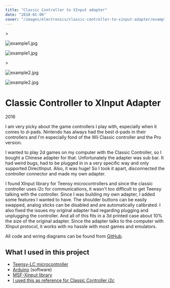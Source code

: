 ```yaml
---
title: "Classic Controller to XInput adapter"
date: "2018-01-06"
cover: "/images/electronics/classic-controller-to-xinput-adapter/example1.jpg"
---
```


\>

<img src="https://images.squarespace-cdn.com/content/v1/5a1957c7bce17620f85c098a/1511710567435-16IQR1KYXVRVOVEX3OW6/example1.jpg" alt="example1.jpg" />

![example1.jpg](https://images.squarespace-cdn.com/content/v1/5a1957c7bce17620f85c098a/1511710567435-16IQR1KYXVRVOVEX3OW6/example1.jpg)

\>

<img src="https://images.squarespace-cdn.com/content/v1/5a1957c7bce17620f85c098a/1511710619786-YVCA44QXY69YMEFL2YED/example2.jpg" alt="example2.jpg" />

![example2.jpg](https://images.squarespace-cdn.com/content/v1/5a1957c7bce17620f85c098a/1511710619786-YVCA44QXY69YMEFL2YED/example2.jpg)

# Classic Controller to XInput Adapter

2016

I am very picky about the game controllers I play with, especially when it comes to d-pads. Nintendo has always had the best d-pads in their controllers and I'm especially fond of the Wii Classic controller and the Pro version.

I wanted to play 2d games on my computer with the Classic Controller, so I bought a Chinese adapter for that. Unfortunately the adapter was sub bar. It had weird bugs, had to be plugged in in a very specific way and only supported DirectInput. Also, it was huge! So I took it apart, disconnected the controller connector and made my own adapter.

I found XInput library for Teensy microcontrollers and since the classic controller uses i2c for communications, it wasn't too difficult to get Teensy talking with the controller. Since I was building my own adapter, I added some features I wanted to have. The shoulder buttons can be easily swapped, analog sticks can be disabled and are automatically calibrated. I also fixed the issues my original adapter had regarding plugging and unplugging the controller. And all of this fits in a 3d printed case about 10% the size of the original adapter. Since the adapter talks to the computer with XInput protocol, it works with no hassle with most games and emulators.

All code and wiring diagrams can be found from [GitHub](https://github.com/joonamo/teensy_classic_xinput).

## What I used in this project

- [Teensy-LC microcontroller](https://www.pjrc.com/teensy/teensyLC.html)
- [Arduino](https://www.arduino.cc/) (software)
- [MSF-Xinput library](https://github.com/zlittell/MSF-XINPUT)
- [I used this as reference for Classic Controller i2c](https://havencking.blogspot.fi/2015/12/teensy-usb-wii-classic-controller.html)

